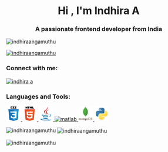 <h1 align="center">Hi , I'm Indhira A</h1>
<h3 align="center">A passionate frontend developer from India</h3>

<p align="left"> <img src="https://komarev.com/ghpvc/?username=indhiraangamuthu&label=Profile%20views&color=0e75b6&style=flat" alt="indhiraangamuthu" /> </p>

<p align="left"> <a href="https://github.com/ryo-ma/github-profile-trophy"><img src="https://github-profile-trophy.vercel.app/?username=indhiraangamuthu" alt="indhiraangamuthu" /></a> </p>

<h3 align="left">Connect with me:</h3>
<p align="left">
<a href="https://linkedin.com/in/indhira a" target="blank"><img align="center" src="https://raw.githubusercontent.com/rahuldkjain/github-profile-readme-generator/master/src/images/icons/Social/linked-in-alt.svg" alt="indhira a" height="30" width="40" /></a>
</p>

<h3 align="left">Languages and Tools:</h3>
<p align="left"> <a href="https://www.w3schools.com/css/" target="_blank" rel="noreferrer"> <img src="https://raw.githubusercontent.com/devicons/devicon/master/icons/css3/css3-original-wordmark.svg" alt="css3" width="40" height="40"/> </a> <a href="https://www.w3.org/html/" target="_blank" rel="noreferrer"> <img src="https://raw.githubusercontent.com/devicons/devicon/master/icons/html5/html5-original-wordmark.svg" alt="html5" width="40" height="40"/> </a> <a href="https://www.java.com" target="_blank" rel="noreferrer"> <img src="https://raw.githubusercontent.com/devicons/devicon/master/icons/java/java-original.svg" alt="java" width="40" height="40"/> </a> <a href="https://www.mathworks.com/" target="_blank" rel="noreferrer"> <img src="https://upload.wikimedia.org/wikipedia/commons/2/21/Matlab_Logo.png" alt="matlab" width="40" height="40"/> </a> <a href="https://www.mongodb.com/" target="_blank" rel="noreferrer"> <img src="https://raw.githubusercontent.com/devicons/devicon/master/icons/mongodb/mongodb-original-wordmark.svg" alt="mongodb" width="40" height="40"/> </a> <a href="https://www.python.org" target="_blank" rel="noreferrer"> <img src="https://raw.githubusercontent.com/devicons/devicon/master/icons/python/python-original.svg" alt="python" width="40" height="40"/> </a> </p>

<p><img align="left" src="https://github-readme-stats.vercel.app/api/top-langs?username=indhiraangamuthu&show_icons=true&locale=en&layout=compact" alt="indhiraangamuthu" /></p>

<p>&nbsp;<img align="center" src="https://github-readme-stats.vercel.app/api?username=indhiraangamuthu&show_icons=true&locale=en" alt="indhiraangamuthu" /></p>

<p><img align="center" src="https://github-readme-streak-stats.herokuapp.com/?user=indhiraangamuthu&" alt="indhiraangamuthu" /></p>
